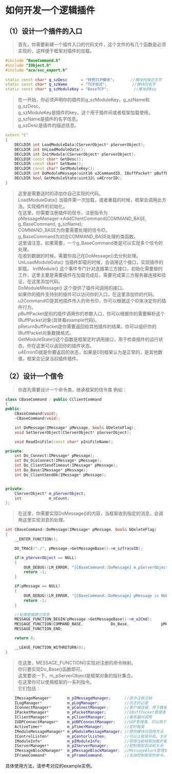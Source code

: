 # 如何开发一个逻辑插件  
## （1）设计一个插件的入口  
> 首先，你需要新建一个插件入口的代码文件，这个文件的有几个函数是必须实现的，这样便于框架对插件的加载。  

```cpp
#include "BaseCommand.h"    
#include "IObject.h"  
#include "ace/svc_export.h"
  
static const char* g_szDesc      = "样例TCP模块";       //模块的描述文字  
static const char* g_szName      = "TCP测试";           //模块的名字  
static const char* g_szModuleKey = "BaseTCP";           //模块的Key  
```

> 在一开始，你必须声明你的插件的g_szModuleKey，g_szName和g_szDesc。  
> g_szModuleKey是插件的key，这个用于插件间或者框架加载使用。  
> g_szName是插件的名字信息。  
> g_szDesc是插件的描述信息。  

```cpp
extern "C"
{
    DECLDIR int LoadModuleData(CServerObject* pServerObject);
    DECLDIR int UnLoadModuleData();
	DECLDIR int InitModule(CServerObject* pServerObject);
    DECLDIR const char* GetDesc();
    DECLDIR const char* GetName();
    DECLDIR const char* GetModuleKey();
    DECLDIR int DoModuleMessage(uint16 u2CommandID, IBuffPacket* pBuffPacket, IBuffPacket* pReturnBuffPacket);
    DECLDIR bool GetModuleState(uint32& u4ErrorID);
}
```

> 这里是需要适时的添加你自己实现的代码。  
> LoadModuleData() 当插件第一次加载，或者重载的时候，框架会调用此方法。实现插件的初始化。  
> 在这里，你需要注册插件的信令，注册指令为  
> pMessageManager->AddClientCommand(COMMAND_BASE, g_BaseCommand, g_szName);  
> COMMAND_BASE为你要需要处理的信令ID。  
> g_BaseCommand为对应COMMAND_BASE处理的类函数。  
> 这里请注意，如果需要，一个g_BaseCommand类是可以实现多个信令的处理。  
> 在收到数据的时候，需要你自己在DoMessage()去分别处理。  
> UnLoadModuleData() 当插件卸载的时候，会调用这个接口，实现插件的卸载。
> InitModule() 这个事件专门针对连接第三方接口，初始化需要做的工作，这里主要是需要插件在加载完成后，需要完成第三方服务器连接和验证，在这里添加代码。   
> DoModuleMessage() 这个提供了插件间调用的接口。  
> 如果你的插件支持别的插件可以访问你的入口，在这里添加你的代码。  
> u2CommandID是其他插件传入的命令ID，你可以根据这个ID来决定你的插件行为。  
> pBuffPacket是别的插件调用你的参数入口，你可以根据你的需要解析这个IBuffPacket对象(具体看example代码)。  
> pReturnBuffPacket是你需要返回给其他插件的结果，你可以组织你的IBuffPacket对象数据格式。  
> GetModuleState()这个函数是框架定时调用接口，用于检查插件的运行状态，你在这里可以返回你的插件状态。  
> u4ErrorID就是你要返回的状态，如果是0则框架认为是正常的，是其他数值，框架会记录当前插件插件。  

## （2）设计一个信令  
> 你首先需要设计一个命令类，继承框架的信令类
> 例如： 

```cpp  
class CBaseCommand : public CClientCommand
{
public:
    CBaseCommand(void);
    ~CBaseCommand(void);

    int DoMessage(IMessage* pMessage, bool& bDeleteFlag);
    void SetServerObject(CServerObject* pServerObject);

    void ReadIniFile(const char* pIniFileName);

private:
    int Do_Connect(IMessage* pMessage);
    int Do_DisConnect(IMessage* pMessage);
    int Do_ClientSendTimeout(IMessage* pMessage);
    int Do_Base(IMessage* pMessage);
    int Do_ClientSendOk(IMessage* pMessage);


private:
    CServerObject* m_pServerObject;
    int            m_nCount;
};
```
> 在这里，你需要实现DoMessage()的内容，当框架收到指定的消息，会调用这里实现消息的处理。  

```cpp 
int CBaseCommand::DoMessage(IMessage* pMessage, bool& bDeleteFlag)
{
    __ENTER_FUNCTION();

    DO_TRACE("./", pMessage->GetMessageBase()->m_szTraceID);

    if(m_pServerObject == NULL)
    {
        OUR_DEBUG((LM_ERROR, "[CBaseCommand::DoMessage] m_pServerObject is NULL(%d).\n", bDeleteFlag));
        return -1;
    }

    if(pMessage == NULL)
    {
        OUR_DEBUG((LM_ERROR, "[CBaseCommand::DoMessage] pMessage is NULL.\n"));
        return -1;
    }

    //处理链接建立信息
    MESSAGE_FUNCTION_BEGIN(pMessage->GetMessageBase()->m_u2Cmd);
    MESSAGE_FUNCTION(COMMAND_BASE,            Do_Base,              pMessage);
    MESSAGE_FUNCTION_END;

    return 0;

    __LEAVE_FUNCTION_WITHRETURN(0);
}
```  

> 在这里，MESSAGE_FUNCTION()实现对注册的命令映射。  
> 你只要实现Do_Base()函数即可。  
> 这里要说一下，m_pServerObject是框架对象的指针集合。  
> 在这里你可以使用框架的一系列指令。  
> 它们包括：


```cpp
    IMessageManager*       m_pIMessageManager;      //信令注册注销
    ILogManager*           m_pLogManager;           //日志的记录
    IConnectManager*       m_pConnectManager;       //客户端连接，用于数据的发送 
    IPacketManager*        m_pPacketManager;        //IBuffPacket管理类（对象池）
    IClientManager*        m_pClientManager;        //服务器间调用
    IUDPConnectManager*    m_pUDPConnectManager;    //UDP管理类，可以用于发送UDP数据
    ActiveTimer*           m_pTimerManager;         //定时器类 
    IModuleMessageManager* m_pModuleMessageManager; //提供模块间调用方法 
    IControlListen*        m_pContorlListen;        //可以让框架开启，关闭指定的监听TCP端口
    IModuleInfo*           m_pIModuleInfo;          //获得当前框架加载的模块信息
    IServerManager*        m_pIServerManager;       //控制框架启动和关闭
    IMessageBlockManager*  m_pMessageBlockManager;  //MessageBlock管理类(对象池)
    IFrameCommand*         m_pFrameCommand;         //支持控制框架的命令，具体可以参考PSSFrameCommand.md
```

具体使用方法，请参考对应的example实例。